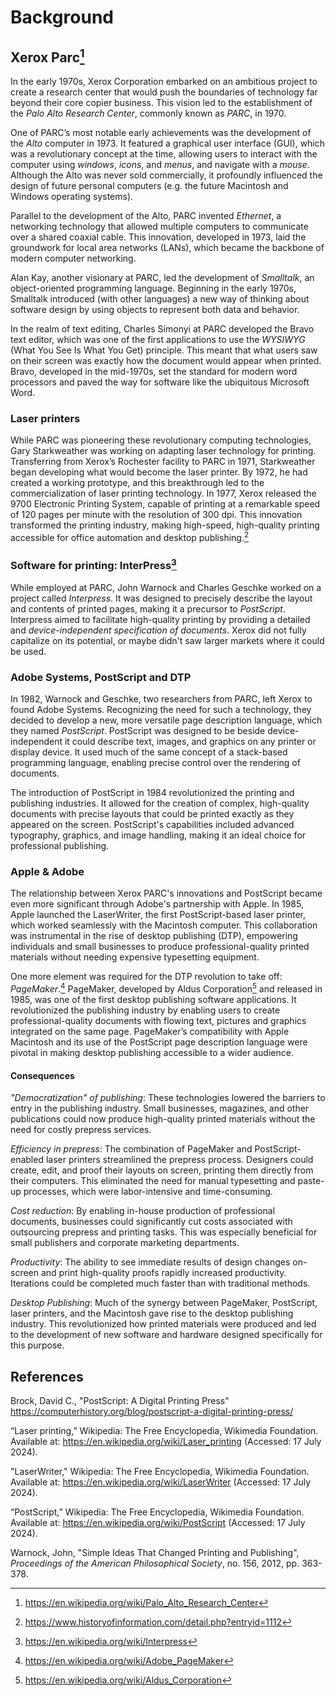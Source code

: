 # Background

## Xerox Parc[^parc]

In the early 1970s, Xerox Corporation embarked on an ambitious
project to create a research center that would push the
boundaries of technology far beyond their core copier business.
This vision led to the establishment of the
*Palo Alto Research Center*, commonly known as *PARC*, in 1970.

One of PARC’s most notable early achievements was the development
of the *Alto* computer in 1973. It featured a graphical user 
interface (GUI), which was a revolutionary concept at the time,
allowing users to interact with the computer using *windows*,
*icons*, and *menus*, and navigate with a *mouse*. Although
the Alto was never sold commercially, it profoundly influenced
the design of future personal computers (e.g. the future Macintosh
and Windows operating systems).

Parallel to the development of the Alto, PARC invented *Ethernet*,
a networking technology that allowed multiple computers to
communicate over a shared coaxial cable. This innovation,
developed in 1973, laid the groundwork for local area networks
(LANs), which became the backbone of modern computer networking.

Alan Kay, another visionary at PARC, led the development of
*Smalltalk*, an object-oriented programming language. Beginning
in the early 1970s, Smalltalk introduced (with other languages)
a new way of thinking about software design by using objects
to represent both data and behavior.

In the realm of text editing, Charles Simonyi at PARC developed
the Bravo text editor, which was one of the first applications
to use the *WYSIWYG* (What You See Is What You Get) principle.
This meant that what users saw on their screen was exactly how
the document would appear when printed. Bravo, developed in the
mid-1970s, set the standard for modern word processors and paved
the way for software like the ubiquitous Microsoft Word.

[^parc]: https://en.wikipedia.org/wiki/Palo_Alto_Research_Center

### Laser printers

While PARC was pioneering these revolutionary computing technologies,
Gary Starkweather was working on adapting laser technology for printing.
Transferring from Xerox’s Rochester facility to PARC in 1971, Starkweather
began developing what would become the laser printer. By 1972, he
had created a working prototype, and this breakthrough led to the
commercialization of laser printing technology. In 1977, Xerox released
the 9700 Electronic Printing System, capable of printing at a remarkable
speed of 120 pages per minute with the resolution of 300 dpi. This
innovation transformed the printing industry, making high-speed,
high-quality printing accessible for office automation and desktop
publishing.[^printer]

[^printer]: https://www.historyofinformation.com/detail.php?entryid=1112

### Software for printing: InterPress[^interpress]

While employed at PARC, John Warnock and Charles Geschke worked
on a project called *Interpress*. It was designed to precisely
describe the layout and contents of printed pages, making it a
precursor to *PostScript*. Interpress aimed to facilitate
high-quality printing by providing a detailed and
*device-independent specification of documents*.
Xerox did not fully capitalize on its potential, or maybe
didn't saw larger markets where it could be used.

[^interpress]: https://en.wikipedia.org/wiki/Interpress

### Adobe Systems, PostScript and DTP

In 1982, Warnock and Geschke, two researchers from PARC,
left Xerox to found Adobe Systems. Recognizing the need for
such a technology, they decided to develop a new, more versatile
page description language, which they named *PostScript*.
PostScript was designed to be beside device-independent
it could describe text, images, and graphics on any printer or
display device. It used much of the same concept of a
stack-based programming language, enabling precise control
over the rendering of documents.

The introduction of PostScript in 1984 revolutionized the printing
and publishing industries. It allowed for the creation of complex,
high-quality documents with precise layouts that could be printed
exactly as they appeared on the screen. PostScript's capabilities
included advanced typography, graphics, and image handling, making
it an ideal choice for professional publishing.

### Apple & Adobe

The relationship between Xerox PARC's innovations and PostScript
became even more significant through Adobe's partnership with Apple.
In 1985, Apple launched the LaserWriter, the first PostScript-based
laser printer, which worked seamlessly with the Macintosh computer.
This collaboration was instrumental in the rise of desktop publishing
(DTP), empowering individuals and small businesses to produce
professional-quality printed materials without needing expensive
typesetting equipment.

One more element was required for the DTP revolution to take off:
*PageMaker*.[^pagemaker] PageMaker, developed by Aldus
Corporation[^aldus] and released in 1985, was one of the
first desktop publishing software applications.
It revolutionized the publishing industry by enabling users to
create professional-quality documents with flowing text, pictures
and graphics integrated on the same page. PageMaker’s compatibility
with Apple Macintosh and its use of the PostScript page description
language were pivotal in making desktop publishing accessible
to a wider audience.

[^pagemaker]: https://en.wikipedia.org/wiki/Adobe_PageMaker
[^aldus]: https://en.wikipedia.org/wiki/Aldus_Corporation


#### Consequences

*"Democratization" of publishing*: These technologies lowered the
barriers to entry in the publishing industry. Small businesses,
magazines, and other publications could now produce high-quality
printed materials without the need for costly prepress services.

*Efficiency in prepress*: The combination of PageMaker and
PostScript-enabled laser printers streamlined the prepress
process. Designers could create, edit, and proof their layouts
on screen, printing them directly from their computers. This
eliminated the need for manual typesetting and paste-up
processes, which were labor-intensive and time-consuming.

*Cost reduction*: By enabling in-house production of professional
documents, businesses could significantly cut costs associated
with outsourcing prepress and printing tasks. This was especially
beneficial for small publishers and corporate marketing departments.

*Productivity*: The ability to see immediate results of
design changes on-screen and print high-quality proofs rapidly
increased productivity. Iterations could be completed much faster
than with traditional methods.

*Desktop Publishing*: Much of the synergy between PageMaker,
PostScript, laser printers, and the Macintosh gave rise to
the desktop publishing industry. This revolutionized how
printed materials were produced and led to the development
of new software and hardware designed specifically for this purpose.


## References

Brock, David C., "PostScript: A Digital Printing Press"
https://computerhistory.org/blog/postscript-a-digital-printing-press/

“Laser printing,” Wikipedia: The Free Encyclopedia, Wikimedia Foundation. Available at: https://en.wikipedia.org/wiki/Laser_printing (Accessed: 17 July 2024).

"LaserWriter," Wikipedia: The Free Encyclopedia, Wikimedia Foundation. Available at: https://en.wikipedia.org/wiki/LaserWriter  (Accessed: 17 July 2024).

“PostScript,” Wikipedia: The Free Encyclopedia, Wikimedia Foundation. Available at: https://en.wikipedia.org/wiki/PostScript (Accessed: 17 July 2024).

Warnock, John, "Simple Ideas That Changed Printing and Publishing", *Proceedings of the American Philosophical Society*, no. 156, 2012, pp. 363-378. 

